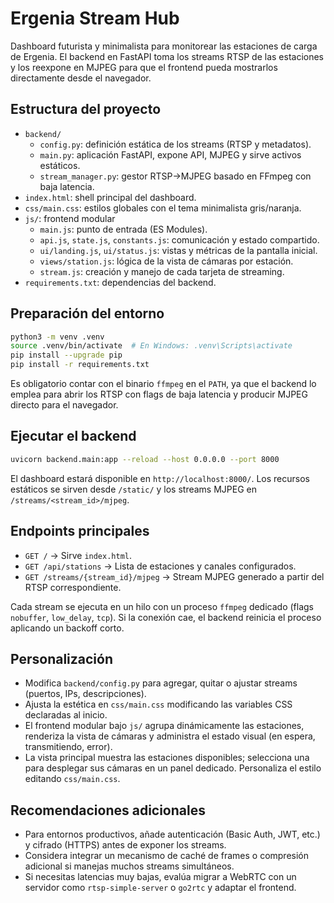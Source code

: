 # Ergenia Stream Hub

Dashboard futurista y minimalista para monitorear las estaciones de carga de Ergenia. El backend en FastAPI toma los streams RTSP de las estaciones y los reexpone en MJPEG para que el frontend pueda mostrarlos directamente desde el navegador.

## Estructura del proyecto

- `backend/`
  - `config.py`: definición estática de los streams (RTSP y metadatos).
  - `main.py`: aplicación FastAPI, expone API, MJPEG y sirve activos estáticos.
  - `stream_manager.py`: gestor RTSP→MJPEG basado en FFmpeg con baja latencia.
- `index.html`: shell principal del dashboard.
- `css/main.css`: estilos globales con el tema minimalista gris/naranja.
- `js/`: frontend modular
  - `main.js`: punto de entrada (ES Modules).
  - `api.js`, `state.js`, `constants.js`: comunicación y estado compartido.
  - `ui/landing.js`, `ui/status.js`: vistas y métricas de la pantalla inicial.
  - `views/station.js`: lógica de la vista de cámaras por estación.
  - `stream.js`: creación y manejo de cada tarjeta de streaming.
- `requirements.txt`: dependencias del backend.

## Preparación del entorno

```bash
python3 -m venv .venv
source .venv/bin/activate  # En Windows: .venv\Scripts\activate
pip install --upgrade pip
pip install -r requirements.txt
```

Es obligatorio contar con el binario `ffmpeg` en el `PATH`, ya que el backend lo emplea para abrir los RTSP con flags de baja latencia y producir MJPEG directo para el navegador.

## Ejecutar el backend

```bash
uvicorn backend.main:app --reload --host 0.0.0.0 --port 8000
```

El dashboard estará disponible en `http://localhost:8000/`. Los recursos estáticos se sirven desde `/static/` y los streams MJPEG en `/streams/<stream_id>/mjpeg`.

## Endpoints principales

- `GET /` → Sirve `index.html`.
- `GET /api/stations` → Lista de estaciones y canales configurados.
- `GET /streams/{stream_id}/mjpeg` → Stream MJPEG generado a partir del RTSP correspondiente.

Cada stream se ejecuta en un hilo con un proceso `ffmpeg` dedicado (flags `nobuffer`, `low_delay`, `tcp`). Si la conexión cae, el backend reinicia el proceso aplicando un backoff corto.

## Personalización

- Modifica `backend/config.py` para agregar, quitar o ajustar streams (puertos, IPs, descripciones).
- Ajusta la estética en `css/main.css` modificando las variables CSS declaradas al inicio.
- El frontend modular bajo `js/` agrupa dinámicamente las estaciones, renderiza la vista de cámaras y administra el estado visual (en espera, transmitiendo, error).
- La vista principal muestra las estaciones disponibles; selecciona una para desplegar sus cámaras en un panel dedicado. Personaliza el estilo editando `css/main.css`.

## Recomendaciones adicionales

- Para entornos productivos, añade autenticación (Basic Auth, JWT, etc.) y cifrado (HTTPS) antes de exponer los streams.
- Considera integrar un mecanismo de caché de frames o compresión adicional si manejas muchos streams simultáneos.
- Si necesitas latencias muy bajas, evalúa migrar a WebRTC con un servidor como `rtsp-simple-server` o `go2rtc` y adaptar el frontend.
